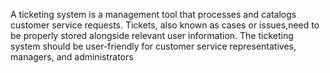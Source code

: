 
A ticketing system is a management tool that processes and catalogs customer service requests. 
Tickets, also known as cases or issues,need to be properly stored alongside relevant user information. 
The ticketing system should be user-friendly for customer service representatives, managers, and administrators


